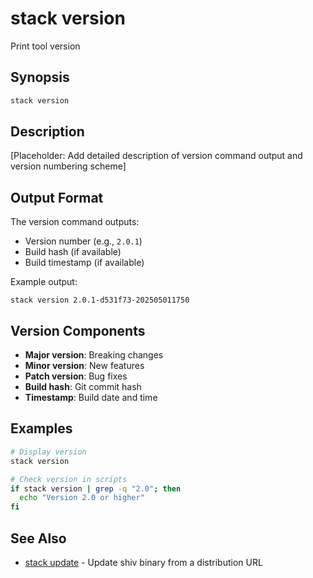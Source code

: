 # stack version

Print tool version

## Synopsis

```bash
stack version
```

## Description

[Placeholder: Add detailed description of version command output and version numbering scheme]

## Output Format

The version command outputs:
- Version number (e.g., `2.0.1`)
- Build hash (if available)
- Build timestamp (if available)

Example output:
```
stack version 2.0.1-d531f73-202505011750
```

## Version Components

- **Major version**: Breaking changes
- **Minor version**: New features
- **Patch version**: Bug fixes
- **Build hash**: Git commit hash
- **Timestamp**: Build date and time

## Examples

```bash
# Display version
stack version

# Check version in scripts
if stack version | grep -q "2.0"; then
  echo "Version 2.0 or higher"
fi
```

## See Also

- [stack update](update.md) - Update shiv binary from a distribution URL
